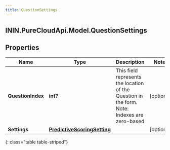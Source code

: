 ```yaml
---
title: QuestionSettings
---
```

## ININ.PureCloudApi.Model.QuestionSettings

## Properties

|Name | Type | Description | Notes|
|------------ | ------------- | ------------- | -------------|
| **QuestionIndex** | **int?** | This field represents the location of the Question in the form. Note: Indexes are zero-based | [optional] |
| **Settings** | [**PredictiveScoringSetting**](PredictiveScoringSetting.html) |  | [optional] |
{: class="table table-striped"}


